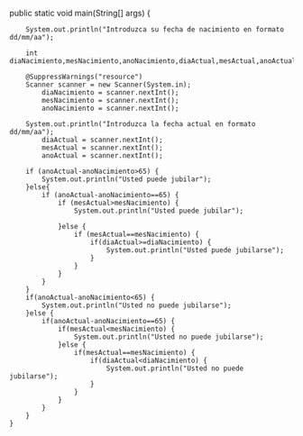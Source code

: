 public static void main(String[] args) {
		
		System.out.println("Introduzca su fecha de nacimiento en formato dd/mm/aa");
		
		int diaNacimiento,mesNacimiento,anoNacimiento,diaActual,mesActual,anoActual;
			
		@SuppressWarnings("resource")
		Scanner scanner = new Scanner(System.in);
			diaNacimiento = scanner.nextInt();
			mesNacimiento = scanner.nextInt();
			anoNacimiento = scanner.nextInt();
			
		System.out.println("Introduzca la fecha actual en formato dd/mm/aa");	
			diaActual = scanner.nextInt();
			mesActual = scanner.nextInt();
			anoActual = scanner.nextInt();
			
		if (anoActual-anoNacimiento>65) {
			System.out.println("Usted puede jubilar");
		}else{
			if (anoActual-anoNacimiento==65) {
				if (mesActual>mesNacimiento) {	
					System.out.println("Usted puede jubilar");				
					
				}else {
					if (mesActual==mesNacimiento) {
						if(diaActual>=diaNacimiento) {
							System.out.println("Usted puede jubilarse");
						}
					}
				}	
			}
		}
		if(anoActual-anoNacimiento<65) {
			System.out.println("Usted no puede jubilarse");
		}else {
			if(anoActual-anoNacimiento==65) {
				if(mesActual<mesNacimiento) {
					System.out.println("Usted no puede jubilarse");
				}else {
					if(mesActual==mesNacimiento) {
						if(diaActual<diaNacimiento) {
							System.out.println("Usted no puede jubilarse");
						}
					}
				}
			}
		}
	}